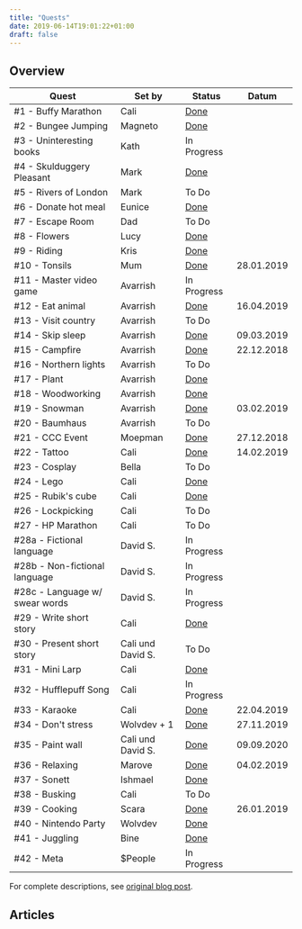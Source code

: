 ```yaml
---
title: "Quests"
date: 2019-06-14T19:01:22+01:00
draft: false
---
```


## Overview

| Quest                          | Set by            | Status                  | Datum      |
| ------------------------------ |------------------ | ----------------------- | ---------- |
| #1 - Buffy Marathon            | Cali              | [Done](to-do)           |            |
| #2 - Bungee Jumping            | Magneto           | [Done](to-do)           |            |
| #3 - Uninteresting books       | Kath              | In Progress             |            |
| #4 - Skulduggery Pleasant      | Mark              | [Done](to-do)           |            |
| #5 - Rivers of London          | Mark              | To Do                   |            |
| #6 - Donate hot meal           | Eunice            | [Done](to-do)           |            |
| #7 - Escape Room               | Dad               | To Do                   |            |
| #8 - Flowers                   | Lucy              | [Done](to-do)           |            |
| #9 - Riding                    | Kris              | [Done](to-do)           |            |
| #10 - Tonsils                  | Mum               | [Done](quest-10)        | 28.01.2019 |
| #11 - Master video game        | Avarrish          | In Progress             |            |
| #12 - Eat animal               | Avarrish          | [Done](to-do)           | 16.04.2019 |
| #13 - Visit country            | Avarrish          | To Do                   |            |
| #14 - Skip sleep               | Avarrish          | [Done](to-do)           | 09.03.2019 |
| #15 - Campfire                 | Avarrish          | [Done](quest-15)        | 22.12.2018 |
| #16 - Northern lights          | Avarrish          | To Do                   |            |
| #17 - Plant                    | Avarrish          | [Done](to-do)           |            |
| #18 - Woodworking              | Avarrish          | [Done](to-do)           |            |
| #19 - Snowman                  | Avarrish          | [Done](quest-19)        | 03.02.2019 |
| #20 - Baumhaus                 | Avarrish          | To Do                   |            |
| #21 - CCC Event                | Moepman           | [Done](quest-21)        | 27.12.2018 |
| #22 - Tattoo                   | Cali              | [Done](to-do)           | 14.02.2019 |
| #23 - Cosplay                  | Bella             | To Do                   |            |
| #24 - Lego                     | Cali              | [Done](to-do)           |            |
| #25 - Rubik's cube             | Cali              | [Done](to-do)           |            |
| #26 - Lockpicking              | Cali              | To Do                   |            |
| #27 - HP Marathon              | Cali              | To Do                   |            |
| #28a - Fictional language      | David S.          | In Progress             |            |
| #28b - Non-fictional language  | David S.          | In Progress             |            |
| #28c - Language w/ swear words | David S.          | In Progress             |            |
| #29 - Write short story        | Cali              | [Done](to-do)           |            |
| #30 - Present short story      | Cali und David S. | To Do                   |            |
| #31 - Mini Larp                | Cali              | [Done](to-do)           |            |
| #32 - Hufflepuff Song          | Cali              | In Progress             |            |
| #33 - Karaoke                  | Cali              | [Done](to-do)           | 22.04.2019 |
| #34 - Don't stress             | Wolvdev + 1       | [Done](to-do)           | 27.11.2019 |
| #35 - Paint wall               | Cali und David S. | [Done](to-do)           | 09.09.2020 |
| #36 - Relaxing                 | Marove            | [Done](to-do)           | 04.02.2019 |
| #37 - Sonett                   | Ishmael           | [Done](to-do)           |            |
| #38 - Busking                  | Cali              | To Do                   |            |
| #39 - Cooking                  | Scara             | [Done](quest-39)        | 26.01.2019 |
| #40 - Nintendo Party           | Wolvdev           | [Done](to-do)           |            |
| #41 - Juggling                 | Bine              | [Done](to-do)           |            |
| #42 - Meta                     | $People           | In Progress             |            |

For complete descriptions, see [original blog post](/en/post/quests).

## Articles

